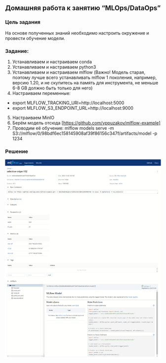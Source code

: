 ## Домашняя работа к занятию “MLOps/DataOps”
### **Цель задания**

На основе полученных знаний необходимо настроить окружение и провести обучение модели.

### **Задание**:

1. Устанавливаем и настраиваем conda
2. Устанавливаем и настраиваем python3
3. Устанавливаем и настраиваем mlflow (Важно! Модель старая, поэтому лучше всего устанавливать mlflow 1 поколения, например, версию 1.20, и не скупитесь на память для инструмента, не меньше 6-8 GB должно быть только для него)
4. Настраиваем переменные:
- export MLFLOW_TRACKING_URI=http://localhost:5000
- export MLFLOW_S3_ENDPOINT_URL=http://localhost:9000
5. Настраиваем MinIO
6. Берём модель отсюда [https://github.com/vppuzakov/mlflow-example]
7. Проводим её обучение:
mlflow models serve -m S3://mlflow/0/98bdf6ec158145908af39f86156c347f/artifacts/model -p 1234


### **Решение**
![MLflow](https://github.com/msavilov/Data_engineering/blob/main/MLOps/6_MLflow/MLflow.png)
